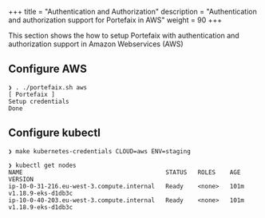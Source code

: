 +++
title = "Authentication and Authorization"
description = "Authentication and authorization support for Portefaix in AWS"
weight = 90
+++

This section shows the how to setup Portefaix with authentication and authorization support in Amazon Webservices (AWS)

## Configure AWS

```shell
❯ . ./portefaix.sh aws
[ Portefaix ]
Setup credentials
Done
```

## Configure kubectl

```shell
❯ make kubernetes-credentials CLOUD=aws ENV=staging
```

```shell
❯ kubectl get nodes
NAME                                        STATUS   ROLES    AGE    VERSION
ip-10-0-31-216.eu-west-3.compute.internal   Ready    <none>   101m   v1.18.9-eks-d1db3c
ip-10-0-40-203.eu-west-3.compute.internal   Ready    <none>   101m   v1.18.9-eks-d1db3c
```
